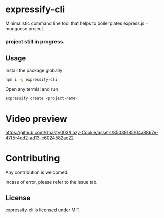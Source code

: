# expressify-cli
Minimalistic command line tool that helps to boilerplates express.js + mongoose project.

### project still in progress.

## Usage
<p>Install the package globally</p>

```bash
npm i -g expressify-cli
```

<p>Open any termial and run</p>

```bash
expressify create <project-name>
```

# Video preview
https://github.com/Ghasty003/Lazy-Cookie/assets/85039185/04a8867e-47f5-4dd2-ad13-c6024582ac22

# Contributing
<p>Any contribution is welcomed.</p>
<p>Incase of error, please refer to the issue tab.</p>

## License
<p>expressify-cli is licensed under MIT.</p
